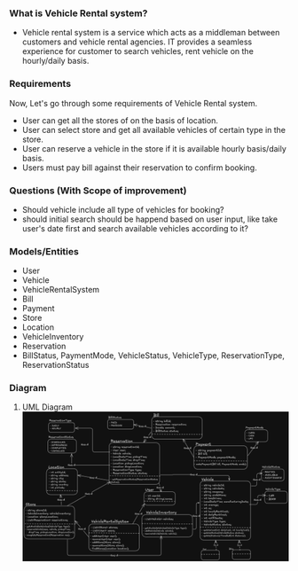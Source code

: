 ### What is Vehicle Rental system?
* Vehicle rental system is a service which acts as a middleman between customers and vehicle rental agencies. IT provides a seamless experience for customer to search vehicles, rent vehicle on the hourly/daily basis.

### Requirements
Now, Let's go through some requirements of Vehicle Rental system.
* User can get all the stores of on the basis of location.
* User can select store and get all available vehicles of certain type in the store.
* User can reserve a vehicle in the store if it is available hourly basis/daily basis.
* Users must pay bill against their reservation to confirm booking.

### Questions (With Scope of improvement)
* Should vehicle include all type of vehicles for booking?
* should initial search should be happend based on user input, like take user's date first and search available vehicles according to it?

### Models/Entities
* User
* Vehicle
* VehicleRentalSystem
* Bill
* Payment
* Store
* Location
* VehicleInventory
* Reservation
* BillStatus, PaymentMode, VehicleStatus, VehicleType, ReservationType, ReservationStatus

### Diagram
1. UML Diagram
![UML Diagram](./VehicleRentalSystem.png)
